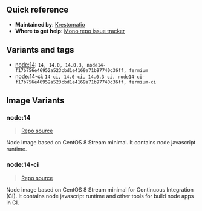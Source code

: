 ## Quick reference
- **Maintained by**:
[Krestomatio](https://github.com/krestomatio)
- **Where to get help**:
[Mono repo issue tracker](https://github.com/krestomatio/container_builder/issues)

## Variants and tags
- [node:14](#node14): `14, 14.0, 14.0.3, node14-f17b756e46952a523cbd1e4169a71b97740c36ff, fermium`
- [node:14-ci](#node14-ci): `14-ci, 14.0-ci, 14.0.3-ci, node14-ci-f17b756e46952a523cbd1e4169a71b97740c36ff, fermium-ci`


## Image Variants
### node:14
> [Repo source](https://github.com/krestomatio/container_builder/tree/master/node/node14)

Node image based on CentOS 8 Stream minimal. It contains node javascript runtime.

### node:14-ci
> [Repo source](https://github.com/krestomatio/container_builder/tree/master/node/node14-ci)

Node image based on CentOS 8 Stream minimal for Continuous Integration (CI). It contains node javascript runtime and other tools for build node apps in CI.


